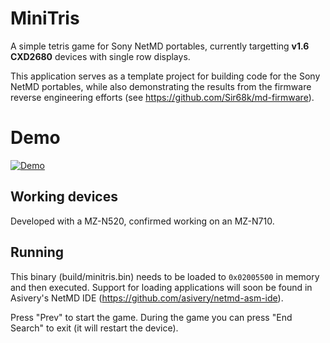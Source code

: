 # MiniTris

A simple tetris game for Sony NetMD portables, currently targetting **v1.6 CXD2680** devices with single row displays. 

This application serves as a template project for building code for the Sony NetMD portables, while also demonstrating the results from the firmware reverse engineering efforts (see https://github.com/Sir68k/md-firmware).

# Demo

[![Demo](https://img.youtube.com/vi/ZkSucYpvkWY/0.jpg)](https://www.youtube.com/watch?v=ZkSucYpvkWY)


## Working devices

Developed with a MZ-N520, confirmed working on an MZ-N710.

## Running

This binary (build/minitris.bin) needs to be loaded to `0x02005500` in memory and then executed. Support for loading applications will soon be found in Asivery's NetMD IDE (https://github.com/asivery/netmd-asm-ide).

Press "Prev" to start the game. During the game you can press "End Search" to exit (it will restart the device).
